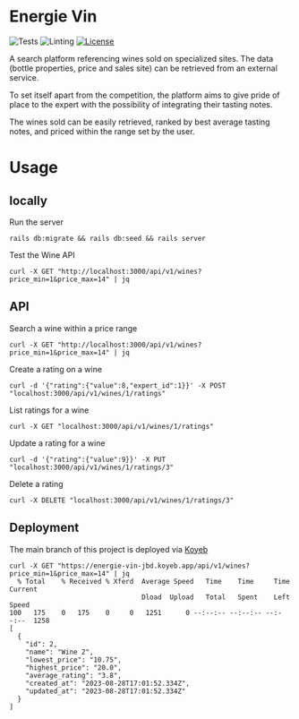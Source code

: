 # Energie Vin

![Tests](https://github.com/jbdoumenjou/energie-vin/actions/workflows/test-unit.yaml/badge.svg)
![Linting](https://github.com/jbdoumenjou/energie-vin/actions/workflows/lint.yaml/badge.svg)
[![License](https://img.shields.io/badge/license-MIT-blue.svg)](https://github.com/jbdoumenjou/energie-vin/blob/main/LICENSE.md)

A search platform referencing wines sold on specialized sites.
The data (bottle properties, price and sales site) can be retrieved from an external service.

To set itself apart from the competition,
the platform aims to give pride of place to the expert with the possibility of integrating their tasting notes.

The wines sold can be easily retrieved,
ranked by best average tasting notes,
and priced within the range set by the user.


# Usage

## locally

Run the server

```shell
rails db:migrate && rails db:seed && rails server
```

Test the Wine API

```
curl -X GET "http://localhost:3000/api/v1/wines?price_min=1&price_max=14" | jq
```
## API

Search a wine within a price range
```shell
curl -X GET "http://localhost:3000/api/v1/wines?price_min=1&price_max=14" | jq
```

Create a rating on a wine
```shell
curl -d '{"rating":{"value":8,"expert_id":1}}' -X POST "localhost:3000/api/v1/wines/1/ratings"
```

List ratings for a wine
```shell
curl -X GET "localhost:3000/api/v1/wines/1/ratings"
```

Update a rating for a wine
```shell
curl -d '{"rating":{"value":9}}' -X PUT "localhost:3000/api/v1/wines/1/ratings/3"
```

Delete a rating
```shell
curl -X DELETE "localhost:3000/api/v1/wines/1/ratings/3"
```

## Deployment

The main branch of this project is deployed via [Koyeb](https://www.koyeb.com/)

```shell
curl -X GET "https://energie-vin-jbd.koyeb.app/api/v1/wines?price_min=1&price_max=14" | jq
  % Total    % Received % Xferd  Average Speed   Time    Time     Time  Current
                                 Dload  Upload   Total   Spent    Left  Speed
100   175    0   175    0     0   1251      0 --:--:-- --:--:-- --:--:--  1258
[
  {
    "id": 2,
    "name": "Wine 2",
    "lowest_price": "10.75",
    "highest_price": "20.0",
    "average_rating": "3.8",
    "created_at": "2023-08-28T17:01:52.334Z",
    "updated_at": "2023-08-28T17:01:52.334Z"
  }
]
```

